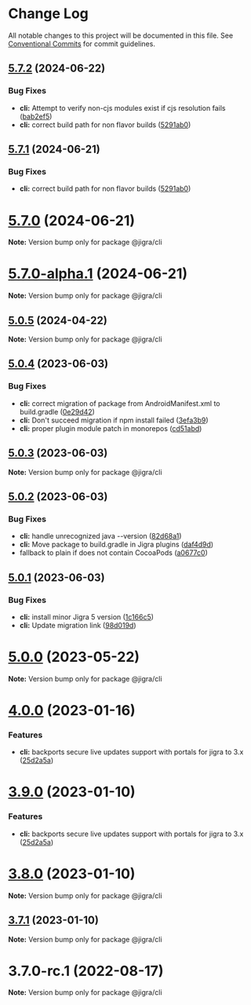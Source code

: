 # Change Log

All notable changes to this project will be documented in this file.
See [Conventional Commits](https://conventionalcommits.org) for commit guidelines.

## [5.7.2](https://github.com/familyjs/jigra/compare/5.6.0...5.7.2) (2024-06-22)

### Bug Fixes

- **cli:** Attempt to verify non-cjs modules exist if cjs resolution fails ([bab2ef5](https://github.com/familyjs/jigra/commit/bab2ef56624c1e2b1947584a8398d71bae1784a0))
- **cli:** correct build path for non flavor builds ([5291ab0](https://github.com/familyjs/jigra/commit/5291ab074341d9eb73db5d40945c57d021bed25e))

## [5.7.1](https://github.com/familyjs/jigra/compare/5.6.0...5.7.1) (2024-06-21)

### Bug Fixes

- **cli:** correct build path for non flavor builds ([5291ab0](https://github.com/familyjs/jigra/commit/5291ab074341d9eb73db5d40945c57d021bed25e))

# [5.7.0](https://github.com/familyjs/jigra/compare/5.6.0...5.7.0) (2024-06-21)

**Note:** Version bump only for package @jigra/cli

# [5.7.0-alpha.1](https://github.com/familyjs/jigra/compare/5.6.0...5.7.0-alpha.1) (2024-06-21)

**Note:** Version bump only for package @jigra/cli

## [5.0.5](https://github.com/familyjs/jigra/compare/5.0.4...5.0.5) (2024-04-22)

**Note:** Version bump only for package @jigra/cli

## [5.0.4](https://github.com/familyjs/jigra/compare/5.0.3...5.0.4) (2023-06-03)

### Bug Fixes

- **cli:** correct migration of package from AndroidManifest.xml to build.gradle ([0e29d42](https://github.com/familyjs/jigra/commit/0e29d422a6550a8fef61dbb76743562aeb3e726b))
- **cli:** Don't succeed migration if npm install failed ([3efa3b9](https://github.com/familyjs/jigra/commit/3efa3b9afb071514ac238229e3416fc0ea9f5c8e))
- **cli:** proper plugin module patch in monorepos ([cd51abd](https://github.com/familyjs/jigra/commit/cd51abde21f76fe5d9966d097aa3cfdde1aae598))

## [5.0.3](https://github.com/familyjs/jigra/compare/5.0.2...5.0.3) (2023-06-03)

**Note:** Version bump only for package @jigra/cli

## [5.0.2](https://github.com/familyjs/jigra/compare/5.0.1...5.0.2) (2023-06-03)

### Bug Fixes

- **cli:** handle unrecognized java --version ([82d68a1](https://github.com/familyjs/jigra/commit/82d68a1dd2faf52786d1d663aa917c057fd2e076))
- **cli:** Move package to build.gradle in Jigra plugins ([daf4d9d](https://github.com/familyjs/jigra/commit/daf4d9ddbb23dcbe8455207e7f8aa607d4358e55))
- fallback to plain if does not contain CocoaPods ([a0677c0](https://github.com/familyjs/jigra/commit/a0677c007923d0c6e94bc267fc9457a775ecb084))

## [5.0.1](https://github.com/familyjs/jigra/compare/5.0.0...5.0.1) (2023-06-03)

### Bug Fixes

- **cli:** install minor Jigra 5 version ([1c166c5](https://github.com/familyjs/jigra/commit/1c166c57eec98c2bfd67042dc0bd0d56f71cd3db))
- **cli:** Update migration link ([98d019d](https://github.com/familyjs/jigra/commit/98d019dda745efa271234e53f480f5cf8ca89593))

# [5.0.0](https://github.com/familyjs/jigra/compare/4.0.0...5.0.0) (2023-05-22)

**Note:** Version bump only for package @jigra/cli

# [4.0.0](https://github.com/navify/jigra/compare/3.8.0...4.0.0) (2023-01-16)

### Features

- **cli:** backports secure live updates support with portals for jigra to 3.x ([25d2a5a](https://github.com/navify/jigra/commit/25d2a5a6b229a43031d6a3548a75144015f78c7a))

# [3.9.0](https://github.com/navify/jigra/compare/3.8.0...3.9.0) (2023-01-10)

### Features

- **cli:** backports secure live updates support with portals for jigra to 3.x ([25d2a5a](https://github.com/navify/jigra/commit/25d2a5a6b229a43031d6a3548a75144015f78c7a))

# [3.8.0](https://github.com/navify/jigra/compare/3.7.1...3.8.0) (2023-01-10)

**Note:** Version bump only for package @jigra/cli

## [3.7.1](https://github.com/navify/jigra/compare/3.7.0-rc.1...3.7.1) (2023-01-10)

**Note:** Version bump only for package @jigra/cli

# 3.7.0-rc.1 (2022-08-17)

**Note:** Version bump only for package @jigra/cli
